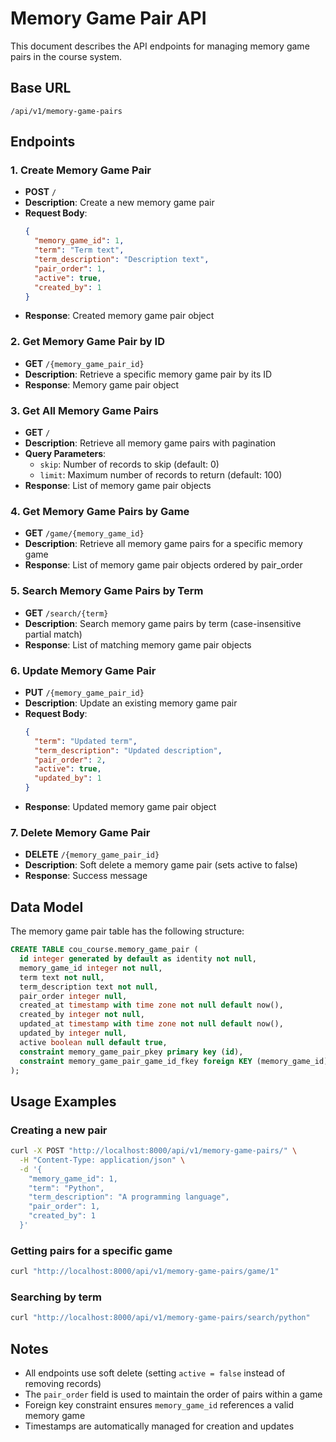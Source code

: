 # Memory Game Pair API

This document describes the API endpoints for managing memory game pairs in the course system.

## Base URL
`/api/v1/memory-game-pairs`

## Endpoints

### 1. Create Memory Game Pair
- **POST** `/`
- **Description**: Create a new memory game pair
- **Request Body**:
  ```json
  {
    "memory_game_id": 1,
    "term": "Term text",
    "term_description": "Description text",
    "pair_order": 1,
    "active": true,
    "created_by": 1
  }
  ```
- **Response**: Created memory game pair object

### 2. Get Memory Game Pair by ID
- **GET** `/{memory_game_pair_id}`
- **Description**: Retrieve a specific memory game pair by its ID
- **Response**: Memory game pair object

### 3. Get All Memory Game Pairs
- **GET** `/`
- **Description**: Retrieve all memory game pairs with pagination
- **Query Parameters**:
  - `skip`: Number of records to skip (default: 0)
  - `limit`: Maximum number of records to return (default: 100)
- **Response**: List of memory game pair objects

### 4. Get Memory Game Pairs by Game
- **GET** `/game/{memory_game_id}`
- **Description**: Retrieve all memory game pairs for a specific memory game
- **Response**: List of memory game pair objects ordered by pair_order

### 5. Search Memory Game Pairs by Term
- **GET** `/search/{term}`
- **Description**: Search memory game pairs by term (case-insensitive partial match)
- **Response**: List of matching memory game pair objects

### 6. Update Memory Game Pair
- **PUT** `/{memory_game_pair_id}`
- **Description**: Update an existing memory game pair
- **Request Body**:
  ```json
  {
    "term": "Updated term",
    "term_description": "Updated description",
    "pair_order": 2,
    "active": true,
    "updated_by": 1
  }
  ```
- **Response**: Updated memory game pair object

### 7. Delete Memory Game Pair
- **DELETE** `/{memory_game_pair_id}`
- **Description**: Soft delete a memory game pair (sets active to false)
- **Response**: Success message

## Data Model

The memory game pair table has the following structure:

```sql
CREATE TABLE cou_course.memory_game_pair (
  id integer generated by default as identity not null,
  memory_game_id integer not null,
  term text not null,
  term_description text not null,
  pair_order integer null,
  created_at timestamp with time zone not null default now(),
  created_by integer not null,
  updated_at timestamp with time zone not null default now(),
  updated_by integer null,
  active boolean null default true,
  constraint memory_game_pair_pkey primary key (id),
  constraint memory_game_pair_game_id_fkey foreign KEY (memory_game_id) references cou_course.memory_game (id)
);
```

## Usage Examples

### Creating a new pair
```bash
curl -X POST "http://localhost:8000/api/v1/memory-game-pairs/" \
  -H "Content-Type: application/json" \
  -d '{
    "memory_game_id": 1,
    "term": "Python",
    "term_description": "A programming language",
    "pair_order": 1,
    "created_by": 1
  }'
```

### Getting pairs for a specific game
```bash
curl "http://localhost:8000/api/v1/memory-game-pairs/game/1"
```

### Searching by term
```bash
curl "http://localhost:8000/api/v1/memory-game-pairs/search/python"
```

## Notes

- All endpoints use soft delete (setting `active = false` instead of removing records)
- The `pair_order` field is used to maintain the order of pairs within a game
- Foreign key constraint ensures `memory_game_id` references a valid memory game
- Timestamps are automatically managed for creation and updates 